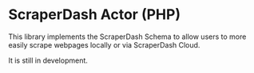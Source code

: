 # ScraperDash Actor (PHP)

This library implements the ScraperDash Schema to allow users to more easily scrape webpages locally or via ScraperDash Cloud.

It is still in development.
